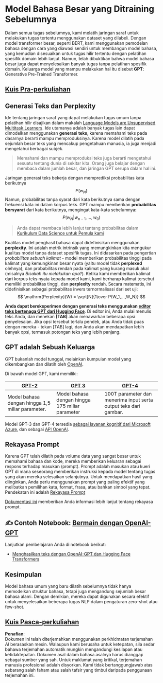 # Model Bahasa Besar yang Ditraining Sebelumnya

Dalam semua tugas sebelumnya, kami melatih jaringan saraf untuk melakukan tugas tertentu menggunakan dataset yang dilabeli. Dengan model transformer besar, seperti BERT, kami menggunakan pemodelan bahasa dengan cara yang diawasi sendiri untuk membangun model bahasa, yang kemudian disesuaikan untuk tugas hilir tertentu dengan pelatihan spesifik domain lebih lanjut. Namun, telah dibuktikan bahwa model bahasa besar juga dapat menyelesaikan banyak tugas tanpa pelatihan spesifik domain. Keluarga model yang mampu melakukan hal itu disebut **GPT**: Generative Pre-Trained Transformer.

## [Kuis Pra-perkuliahan](https://red-field-0a6ddfd03.1.azurestaticapps.net/quiz/120)

## Generasi Teks dan Perplexity

Ide tentang jaringan saraf yang dapat melakukan tugas umum tanpa pelatihan hilir disajikan dalam makalah [Language Models are Unsupervised Multitask Learners](https://cdn.openai.com/better-language-models/language_models_are_unsupervised_multitask_learners.pdf). Ide utamanya adalah banyak tugas lain dapat dimodelkan menggunakan **generasi teks**, karena memahami teks pada dasarnya berarti mampu memproduksinya. Karena model dilatih pada sejumlah besar teks yang mencakup pengetahuan manusia, ia juga menjadi mengetahui berbagai subjek.

> Memahami dan mampu memproduksi teks juga berarti mengetahui sesuatu tentang dunia di sekitar kita. Orang juga belajar dengan membaca dalam jumlah besar, dan jaringan GPT serupa dalam hal ini.

Jaringan generasi teks bekerja dengan memprediksi probabilitas kata berikutnya $$P(w_N)$$ Namun, probabilitas tanpa syarat dari kata berikutnya sama dengan frekuensi kata ini dalam korpus teks. GPT mampu memberikan **probabilitas bersyarat** dari kata berikutnya, mengingat kata-kata sebelumnya: $$P(w_N | w_{n-1}, ..., w_0)$$

> Anda dapat membaca lebih lanjut tentang probabilitas dalam [Kurikulum Data Science untuk Pemula kami](https://github.com/microsoft/Data-Science-For-Beginners/tree/main/1-Introduction/04-stats-and-probability)

Kualitas model penghasil bahasa dapat didefinisikan menggunakan **perplexity**. Ini adalah metrik intrinsik yang memungkinkan kita mengukur kualitas model tanpa dataset spesifik tugas. Ini didasarkan pada pengertian *probabilitas sebuah kalimat* - model memberikan probabilitas tinggi pada kalimat yang kemungkinan besar nyata (yaitu model tidak **perplexed** olehnya), dan probabilitas rendah pada kalimat yang kurang masuk akal (misalnya *Bisakah itu melakukan apa?*). Ketika kami memberikan kalimat dari korpus teks nyata kepada model kami, kami berharap kalimat tersebut memiliki probabilitas tinggi, dan **perplexity** rendah. Secara matematis, ini didefinisikan sebagai probabilitas invers ternormalisasi dari set uji:
$$
\mathrm{Perplexity}(W) = \sqrt[N]{1\over P(W_1,...,W_N)}
$$ 

**Anda dapat bereksperimen dengan generasi teks menggunakan [editor teks bertenaga GPT dari Hugging Face](https://transformer.huggingface.co/doc/gpt2-large)**. Di editor ini, Anda mulai menulis teks Anda, dan menekan **[TAB]** akan menawarkan beberapa opsi penyelesaian. Jika opsi tersebut terlalu pendek, atau Anda tidak puas dengan mereka - tekan [TAB] lagi, dan Anda akan mendapatkan lebih banyak opsi, termasuk potongan teks yang lebih panjang.

## GPT adalah Sebuah Keluarga

GPT bukanlah model tunggal, melainkan kumpulan model yang dikembangkan dan dilatih oleh [OpenAI](https://openai.com). 

Di bawah model GPT, kami memiliki:

| [GPT-2](https://huggingface.co/docs/transformers/model_doc/gpt2#openai-gpt2) | [GPT 3](https://openai.com/research/language-models-are-few-shot-learners) | [GPT-4](https://openai.com/gpt-4) |
| -- | -- | -- |
|Model bahasa dengan hingga 1,5 miliar parameter. | Model bahasa dengan hingga 175 miliar parameter | 100T parameter dan menerima input serta output teks dari gambar. |


Model GPT-3 dan GPT-4 tersedia [sebagai layanan kognitif dari Microsoft Azure](https://azure.microsoft.com/en-us/services/cognitive-services/openai-service/#overview?WT.mc_id=academic-77998-cacaste), dan sebagai [API OpenAI](https://openai.com/api/).

## Rekayasa Prompt

Karena GPT telah dilatih pada volume data yang sangat besar untuk memahami bahasa dan kode, mereka memberikan keluaran sebagai respons terhadap masukan (prompt). Prompt adalah masukan atau kueri GPT di mana seseorang memberikan instruksi kepada model tentang tugas yang akan mereka selesaikan selanjutnya. Untuk mendapatkan hasil yang diinginkan, Anda perlu menggunakan prompt yang paling efektif yang melibatkan pemilihan kata, format, frasa, atau bahkan simbol yang tepat. Pendekatan ini adalah [Rekayasa Prompt](https://learn.microsoft.com/en-us/shows/ai-show/the-basics-of-prompt-engineering-with-azure-openai-service?WT.mc_id=academic-77998-bethanycheum)

[Dokumentasi ini](https://learn.microsoft.com/en-us/semantic-kernel/prompt-engineering/?WT.mc_id=academic-77998-bethanycheum) memberikan Anda informasi lebih lanjut tentang rekayasa prompt.

## ✍️ Contoh Notebook: [Bermain dengan OpenAI-GPT](../../../../../lessons/5-NLP/20-LangModels/GPT-PyTorch.ipynb)

Lanjutkan pembelajaran Anda di notebook berikut:

* [Menghasilkan teks dengan OpenAI-GPT dan Hugging Face Transformers](../../../../../lessons/5-NLP/20-LangModels/GPT-PyTorch.ipynb)

## Kesimpulan

Model bahasa umum yang baru dilatih sebelumnya tidak hanya memodelkan struktur bahasa, tetapi juga mengandung sejumlah besar bahasa alami. Dengan demikian, mereka dapat digunakan secara efektif untuk menyelesaikan beberapa tugas NLP dalam pengaturan zero-shot atau few-shot.

## [Kuis Pasca-perkuliahan](https://red-field-0a6ddfd03.1.azurestaticapps.net/quiz/220)

**Penafian**:  
Dokumen ini telah diterjemahkan menggunakan perkhidmatan terjemahan AI berasaskan mesin. Walaupun kami berusaha untuk ketepatan, sila sedar bahawa terjemahan automatik mungkin mengandungi kesilapan atau ketidaktepatan. Dokumen asal dalam bahasa asalnya harus dianggap sebagai sumber yang sah. Untuk maklumat yang kritikal, terjemahan manusia profesional adalah disyorkan. Kami tidak bertanggungjawab atas sebarang salah faham atau salah tafsir yang timbul daripada penggunaan terjemahan ini.